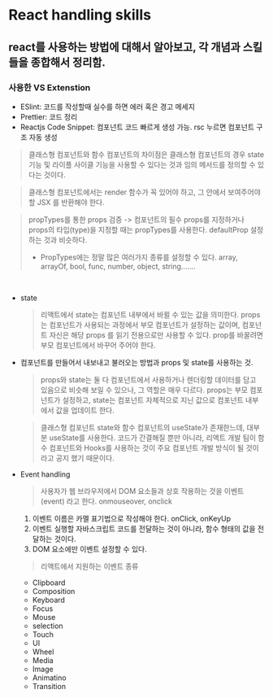 # React handling skills

## react를 사용하는 방법에 대해서 알아보고, 각 개념과 스킬들을 종합해서 정리함.

### 사용한 VS Extenstion

- ESlint: 코드를 작성할때 실수를 하면 에러 혹은 경고 메세지
- Prettier: 코드 정리
- Reactjs Code Snippet: 컴포넌트 코드 빠르게 생성 가능. rsc 누르면 컴포넌트 구조 자동 생성
  <br>

> 클래스형 컴포넌트와 함수 컴포넌트의 차이점은 클래스형 컴포넌트의 경우 state 기능 및 라이플 사이클 기능을 사용할 수 있다는 것과 임의 메서드를 정의할 수 있다는 것이다.

> 클래스형 컴포넌트에서는 render 함수가 꼭 있어야 하고, 그 안에서 보여주어야할 JSX 를 반환해야 한다.

> propTypes를 통한 props 검증 -> 컴포넌트의 필수 props를 지정하거나 props의 타입(type)을 지정할 때는 propTypes를 사용한다. defaultProp 설정하는 것과 비슷하다.
>
> - PropTypes에는 정말 많은 여러가지 종류를 설정할 수 있다. array, arrayOf, bool, func, number, object, string.......

<br/>

- state

  > 리액트에서 state는 컴포넌트 내부에서 바뀔 수 있는 값을 의미한다. props 는 컴포넌트가 사용되는 과정에서 부모 컴포넌트가 설정하는 값이며, 컴포넌트 자신은 해당 props 를 읽기 전용으로만 사용할 수 있다. prop를 바꿀려면 부모 컴포넌트에서 바꾸어 주어야 한다.

- 컴포넌트를 만들어서 내보내고 불러오는 방법과 props 및 state를 사용하는 것.

  > props와 state는 둘 다 컴포넌트에서 사용하거나 렌더링할 데이터를 담고 있음으로 비슷해 보일 수 있으나, 그 역할은 매우 다르다. props는 부모 컴포넌트가 설정하고, state는 컴포넌트 자체적으로 지닌 값으로 컴포넌트 내부에서 값을 업데이트 한다.

  > 클래스형 컴포넌트 state와 함수 컴포넌트의 useState가 존재한느데, 대부분 useState를 사용한다. 코드가 간결해질 뿐만 아니라, 리액트 개발 팀이 함수 컴포넌트와 Hooks를 사용하는 것이 주요 컴포넌트 개발 방식이 될 것이라고 공지 했기 때문이다.

- Event handling

  > 사용자가 웹 브라우저에서 DOM 요소들과 상호 작용하는 것을 이벤트(event) 라고 한다. onmouseover, onclick

  1. 이벤트 이름은 카멜 표기법으로 작성해야 한다. onClick, onKeyUp
  2. 이벤트 실행할 자바스크립트 코드를 전달하는 것이 아니라, 함수 형태의 값을 전달하는 것이다.
  3. DOM 요소에만 이벤트 설정할 수 있다.

  > 리액트에서 지원하는 이벤트 종류

  - Clipboard
  - Composition
  - Keyboard
  - Focus
  - Mouse
  - selection
  - Touch
  - UI
  - Wheel
  - Media
  - Image
  - Animatino
  - Transition
